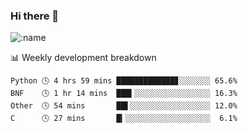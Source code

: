 ### Hi there 👋

<!--
**lv2020/lv2020** is a ✨ _special_ ✨ repository because its `README.md` (this file) appears on your GitHub profile.

Here are some ideas to get you started:

- 🔭 I’m currently working on ...
- 🌱 I’m currently learning ...
- 👯 I’m looking to collaborate on ...
- 🤔 I’m looking for help with ...
- 💬 Ask me about ...
- 📫 How to reach me: ...
- 😄 Pronouns: ...
- ⚡ Fun fact: ...
-->
![:name](https://count.getloli.com/get/@:lv2020)
 <!-- waka-box start -->
📊 Weekly development breakdown
```text
Python 🕓 4 hrs 59 mins █████████████▊░░░░░░░ 65.6%
BNF    🕓 1 hr 14 mins  ███▍░░░░░░░░░░░░░░░░░ 16.3%
Other  🕓 54 mins       ██▌░░░░░░░░░░░░░░░░░░ 12.0%
C      🕓 27 mins       █▎░░░░░░░░░░░░░░░░░░░  6.1%
```
<!-- Powered by https://github.com/YouEclipse/waka-box-go . -->
<!-- waka-box end -->

